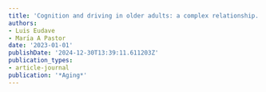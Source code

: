 ```yaml
---
title: 'Cognition and driving in older adults: a complex relationship.'
authors:
- Luis Eudave
- Marı́a A Pastor
date: '2023-01-01'
publishDate: '2024-12-30T13:39:11.611203Z'
publication_types:
- article-journal
publication: '*Aging*'
---
```

